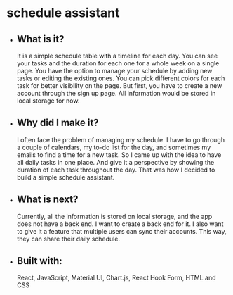 # schedule assistant

- ## What is it?

    It is a simple schedule table with a timeline for each day. You can see your tasks and the duration for each one for a whole week on a single page. You have the option to manage your schedule by adding new tasks or editing the existing ones. You can pick different colors for each task for better visibility on the page. But first, you have to create a new account through the sign up page. All information would be stored in local storage for now.

- ## Why did I make it?

    I often face the problem of managing my schedule. I have to go through a couple of calendars, my to-do list for the day, and sometimes my emails to find a time for a new task. So I came up with the idea to have all daily tasks in one place. And give it a perspective by showing the duration of each task throughout the day. That was how I decided to build a simple schedule assistant.
    
- ## What is next?

    Currently, all the information is stored on local storage, and the app does not have a back end. I want to create a back end for it. I also want to give it a feature that multiple users can sync their accounts. This way, they can share their daily schedule.
    
- ## Built with:

    React, JavaScript, Material UI, Chart.js, React Hook Form, HTML and CSS
